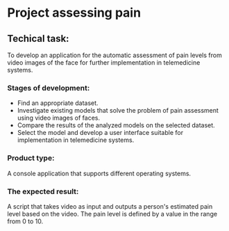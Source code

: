 # Project assessing pain

## Techical task: 
  To develop an application for the automatic assessment of pain levels from video images of the face for further implementation in telemedicine systems. 
  
### Stages of development:
+ Find an appropriate dataset.
+ Investigate existing models that solve the problem of pain assessment using video images of faces.
+ Compare the results of the analyzed models on the selected dataset.
+ Select the model and develop a user interface suitable for implementation in telemedicine systems.

### Product type:
A console application that supports different operating systems.
 
### The expected result:
  A script that takes video as input and outputs a person's estimated pain level based on the video. 
  The pain level is defined by a value in the range from 0 to 10.
